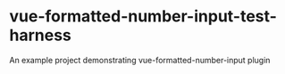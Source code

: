 # vue-formatted-number-input-test-harness
An example project demonstrating vue-formatted-number-input plugin

